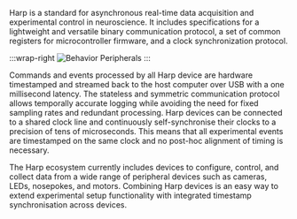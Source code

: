 Harp is a standard for asynchronous real-time data acquisition and experimental control in neuroscience. It includes specifications for a lightweight and versatile binary communication protocol, a set of common registers for microcontroller firmware, and a clock synchronization protocol.

:::wrap-right
![Behavior Peripherals](~/images/behavior-peripherals.jpg)
:::

Commands and events processed by all Harp device are hardware timestamped and streamed back to the host computer over USB with a one millisecond latency. The stateless and symmetric communication protocol allows temporally accurate logging while avoiding the need for fixed sampling rates and redundant processing. Harp devices can be connected to a shared clock line and continuously self-synchronise their clocks to a precision of tens of microseconds. This means that all experimental events are timestamped on the same clock and no post-hoc alignment of timing is necessary.

The Harp ecosystem currently includes devices to configure, control, and collect data from a wide range of peripheral devices such as cameras, LEDs, nosepokes, and motors. Combining Harp devices is an easy way to extend experimental setup functionality with integrated timestamp synchronisation across devices.